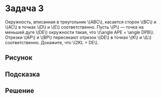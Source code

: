 # Задача 3

Окружность, вписанная в треугольник \\(ABC\\), касается сторон \\(BC\\) 
и \\(AC\\) в точках \\(D\\) и \\(E\\) соответственно. Пусть \\(P\\) — 
точка на меньшей дуге \\(DE\\) окружности такая, что \\(\angle APE = 
\angle DPB\\). Отрезки \\(AP\\) и \\(BP\\) пересекают отрезок \\(DE\\) 
в точках \\(K\\) и \\(L\\) соответственно. Докажите, что \\(2KL = DE\\).


## Рисунок

## Подсказка

## Решение
